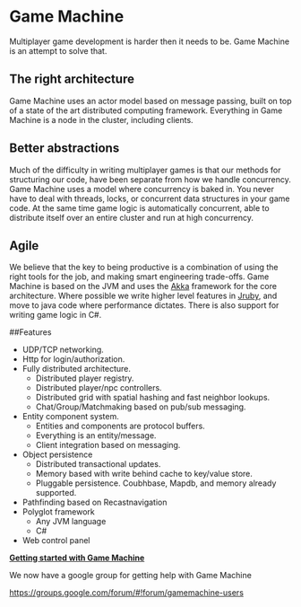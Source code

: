 
# Game Machine

Multiplayer game development is harder then it needs to be.  Game Machine is an attempt to solve that.

## The right architecture
Game Machine uses an actor model based on message passing, built on top of a state of the art distributed computing framework.  Everything in Game Machine is a node in the cluster, including clients.


## Better abstractions
Much of the difficulty in writing multiplayer games is that our methods for structuring our code, have been separate from how we handle concurrency.   Game Machine uses a model where concurrency is baked in.  You never have to deal with threads, locks, or concurrent data structures in your game code.  At the same time game logic is automatically concurrent, able to distribute itself over an entire cluster and run at high concurrency.

## Agile
We believe that the key to being productive is a combination of using the right tools for the job, and making smart engineering trade-offs.  Game Machine is based on the JVM and uses the [Akka](http://www.akka.io) framework for the core architecture.  Where possible we write higher level features in [Jruby](http://www.jruby.org), and move to java code where performance dictates.  There is also support for writing game logic in C#.

##Features

- UDP/TCP networking.
- Http for login/authorization.
- Fully distributed architecture.
  - Distributed player registry.
  - Distributed player/npc controllers.
  - Distributed grid with spatial hashing and fast neighbor lookups.
  - Chat/Group/Matchmaking based on pub/sub messaging.
- Entity component system.
  - Entities and components are protocol buffers.
  - Everything is an entity/message.
  - Client integration based on messaging.
- Object persistence
  - Distributed transactional updates.
  - Memory based with write behind cache to key/value store.
  - Pluggable persistence.  Coubhbase, Mapdb, and memory already supported.
- Pathfinding based on Recastnavigation
- Polyglot framework
  - Any JVM language
  - C#
- Web control panel


**[Getting started with Game Machine](https://github.com/gamemachine/gamemachine/wiki/Getting-started)**


We now have a google group for getting help with Game Machine

https://groups.google.com/forum/#!forum/gamemachine-users




